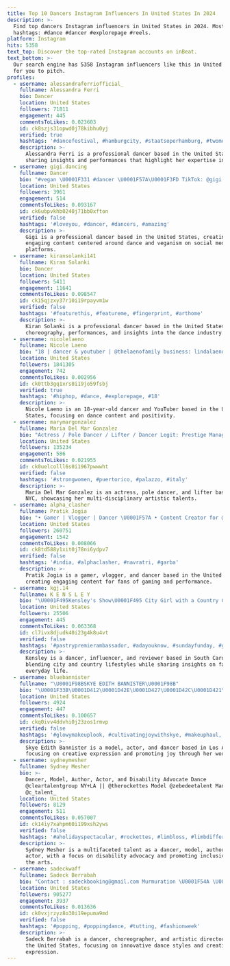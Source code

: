```yaml
---
title: Top 10 Dancers Instagram Influencers In United States In 2024
description: >-
  Find top dancers Instagram influencers in United States in 2024. Most popular
  hashtags: #dance #dancer #explorepage #reels.
platform: Instagram
hits: 5358
text_top: Discover the top-rated Instagram accounts on inBeat.
text_bottom: >-
  Our search engine has 5358 Instagram influencers like this in United States
  for you to pitch.
profiles:
  - username: alessandraferriofficial_
    fullname: Alessandra Ferri
    bio: Dancer
    location: United States
    followers: 71811
    engagement: 445
    commentsToLikes: 0.023603
    id: ck8szjs31opwd0j78kibhu0yj
    verified: true
    hashtags: '#dancefestival, #hamburgcity, #staatsoperhamburg, #twomore'
    description: >-
      Alessandra Ferri is a professional dancer based in the United States,
      sharing insights and performances that highlight her expertise in dance.
  - username: gigi.dancing
    fullname: Dancer
    bio: "#vegan \U0001F331 #dancer \U0001F57A\U0001F3FD TikTok: @gigi.dancing They call me Gigi\U0001F605"
    location: United States
    followers: 3961
    engagement: 514
    commentsToLikes: 0.093167
    id: ck6ubpvkhb0240j71bb0xfton
    verified: false
    hashtags: '#loveyou, #dancer, #dancers, #amazing'
    description: >-
      Gigi is a professional dancer based in the United States, creating
      engaging content centered around dance and veganism on social media
      platforms.
  - username: kiransolanki141
    fullname: Kiran Solanki
    bio: Dancer
    location: United States
    followers: 5411
    engagement: 11641
    commentsToLikes: 0.098547
    id: ck15qjzxy37r10i19rpayvm1w
    verified: false
    hashtags: '#featurethis, #featureme, #fingerprint, #arthome'
    description: >-
      Kiran Solanki is a professional dancer based in the United States, sharing
      choreography, performances, and insights into the dance industry.
  - username: nicolelaeno
    fullname: Nicole Laeno
    bio: "18 | dancer & youtuber | @thelaenofamily business: lindalaeno@yahoo.com STAY POSITIVE\U0001F497"
    location: United States
    followers: 1841305
    engagement: 742
    commentsToLikes: 0.002956
    id: ck0ttb3gq1xrs0i19jo59fsbj
    verified: true
    hashtags: '#hiphop, #dance, #explorepage, #18'
    description: >-
      Nicole Laeno is an 18-year-old dancer and YouTuber based in the United
      States, focusing on dance content and positivity.
  - username: marymargonzalez
    fullname: Maria Del Mar Gonzalez
    bio: "Actress / Pole Dancer / Lifter / Dancer Legit: Prestige Management NYC @a3artistsagency \U0001F1F5\U0001F1F7 Multi-Hyphenate artist / NYC / PR\U0001F4CD"
    location: United States
    followers: 135234
    engagement: 586
    commentsToLikes: 0.021955
    id: ck0uelcolll6s0i1967pwwwht
    verified: false
    hashtags: '#strongwomen, #puertorico, #palazzo, #italy'
    description: >-
      Maria Del Mar Gonzalez is an actress, pole dancer, and lifter based in
      NYC, showcasing her multi-disciplinary artistic talents.
  - username: alpha_clasher
    fullname: Pratik Jogia
    bio: "• Gamer | Vlogger | Dancer \U0001F57A • Content Creator for @revenantesports.gg • Managed by : @8bit_thug @8bit_creatives • My Channels! \U0001F447"
    location: United States
    followers: 260751
    engagement: 1542
    commentsToLikes: 0.008066
    id: ck8td588y1xit0j78ni6ydpv7
    verified: false
    hashtags: '#india, #alphaclasher, #navratri, #garba'
    description: >-
      Pratik Jogia is a gamer, vlogger, and dancer based in the United States,
      creating engaging content for fans of gaming and performance.
  - username: kgj.14
    fullname: K E N S L E Y
    bio: "\U0001F495Kensley's Show\U0001F495 City Girl with a Country Girl VIBE \U0001F4CDSC, USA ===>Dancer ===>Influencer ===>Reviewer Mom @yolanflem"
    location: United States
    followers: 25506
    engagement: 445
    commentsToLikes: 0.063368
    id: cl7ivx8djudk40i23g4k8u4vt
    verified: false
    hashtags: '#pastrypremierambassador, #adayouknow, #sundayfunday, #girlsfashioninspo'
    description: >-
      Kensley is a dancer, influencer, and reviewer based in South Carolina,
      blending city and country lifestyles while sharing insights on fashion and
      everyday life.
  - username: bluebannister
    fullname: "\U0001F98BSKYE EDITH BANNISTER\U0001F98B"
    bio: "\U0001F33B\U0001D412\U0001D42E\U0001D427\U0001D42C\U0001D421\U0001D422\U0001D427\U0001D41E \U0001D401\U0001D41A\U0001D41B\U0001D432\U0001F33B //LA \U0001F331model/actor/dancer/creative \U0001F331 ✨\U0001D426\U0001D432 \U0001D425\U0001D422\U0001D42D\U0001D42D\U0001D425\U0001D41E \U0001D41C\U0001D428\U0001D42B\U0001D427\U0001D41E\U0001D42B \U0001D428\U0001D41F \U0001D409\U0001D40E\U0001D418✨ LA- @minellimanagement @lemonlimeagency #cultivatingjoywithskye"
    location: United States
    followers: 4924
    engagement: 447
    commentsToLikes: 0.100657
    id: ckq0ivv4ddvhi0j23zos1rmvp
    verified: false
    hashtags: '#glowymakeuplook, #cultivatingjoywithskye, #makeuphaul, #thatgirl'
    description: >-
      Skye Edith Bannister is a model, actor, and dancer based in Los Angeles,
      focusing on creative expression and promoting joy through her work.
  - username: sydneymesher
    fullname: Sydney Mesher
    bio: >-
      Dancer, Model, Author, Actor, and Disability Advocate Dance
      @cleartalentgroup NY+LA || @therockettes Model @zebedeetalent Management
      @c_talent_
    location: United States
    followers: 8129
    engagement: 511
    commentsToLikes: 0.057007
    id: ck14iy7xahpm60i199xsh2yws
    verified: false
    hashtags: '#aholidayspectacular, #rockettes, #limbloss, #limbdifference'
    description: >-
      Sydney Mesher is a multifaceted talent as a dancer, model, author, and
      actor, with a focus on disability advocacy and promoting inclusivity in
      the arts.
  - username: sadeckwaff
    fullname: Sadeck Berrabah
    bio: "Contact : sadeckbooking@gmail.com Murmuration \U0001F54A \U0001F4A1Dancer \U0001F4A1Choreographer \U0001F4A1Artistic Director God☝\U0001F3FC"
    location: United States
    followers: 905277
    engagement: 3937
    commentsToLikes: 0.013636
    id: ck0vxjrzyz8o30i19epuma9md
    verified: false
    hashtags: '#popping, #poppingdance, #tutting, #fashionweek'
    description: >-
      Sadeck Berrabah is a dancer, choreographer, and artistic director based in
      the United States, focusing on innovative dance styles and creative
      expression.
---
```



